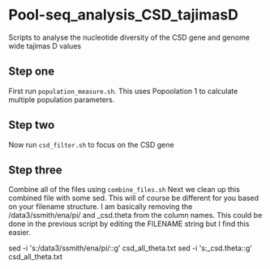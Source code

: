 # Pool-seq_analysis_CSD_tajimasD
Scripts to analyse the nucleotide diversity of the CSD gene and genome wide tajimas D values

## Step one
First run ```population_measure.sh```. This uses Popoolation 1 to calculate multiple population parameters.

## Step two
Now run ```csd_filter.sh``` to focus on the CSD gene

## Step three
Combine all of the files using ```combine_files.sh```
Next we clean up this combined file with some sed. This will of course be different for you based on your filename structure. I am basically removing the
/data3/ssmith/ena/pi/ and _csd.theta from the column names. This could be done in the previous script by editing the FILENAME string but I find this easier.

sed -i 's:/data3/ssmith/ena/pi/::g' csd_all_theta.txt
sed -i 's:_csd.theta::g' csd_all_theta.txt
